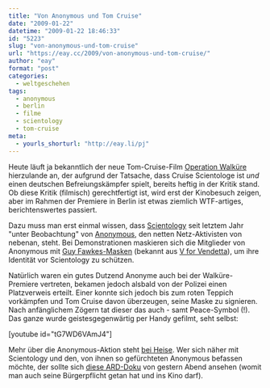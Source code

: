 ```yaml
---
title: "Von Anonymous und Tom Cruise"
date: "2009-01-22"
datetime: "2009-01-22 18:46:33"
id: "5223"
slug: "von-anonymous-und-tom-cruise"
url: "https://eay.cc/2009/von-anonymous-und-tom-cruise/"
author: "eay"
format: "post"
categories:
  - weltgeschehen
tags:
  - anonymous
  - berlin
  - filme
  - scientology
  - tom-cruise
meta:
  - yourls_shorturl: "http://eay.li/pj"
---
```


Heute läuft ja bekanntlich der neue Tom-Cruise-Film [Operation Walküre](http://www.imdb.com/title/tt0985699/) hierzulande an, der aufgrund der Tatsache, dass Cruise Scientologe ist _und_ einen deutschen Befreiungskämpfer spielt, bereits heftig in der Kritik stand. Ob diese Kritik (filmisch) gerechtfertigt ist, wird erst der Kinobesuch zeigen, aber im Rahmen der Premiere in Berlin ist etwas ziemlich WTF-artiges, berichtenswertes passiert.

Dazu muss man erst einmal wissen, dass [Scientology](http://de.wikipedia.org/wiki/Scientology) seit letztem Jahr "unter Beobachtung" von [Anonymous](http://www.whyweprotest.net/de/), den netten Netz-Aktivisten von nebenan, steht. Bei Demonstrationen maskieren sich die Mitglieder von Anonymous mit [Guy Fawkes-Masken](http://www.forbiddenplanet.co.uk/index.php?main_page=product_info&products_id=38257&zenid=524953080b0c8745bd2137e0f261be7a) (bekannt aus [V for Vendetta](http://www.amazon.de/exec/obidos/ASIN/B000EYK0YS/eayznet-21)), um ihre Identität vor Scientology zu schützen.

Natürlich waren ein gutes Dutzend Anonyme auch bei der Walküre-Premiere vertreten, bekamen jedoch alsbald von der Polizei einen Platzverweis erteilt. Einer konnte sich jedoch bis zum roten Teppich vorkämpfen und Tom Cruise davon überzeugen, seine Maske zu signieren. Nach anfänglichem Zögern tat dieser das auch - samt Peace-Symbol (!). Das ganze wurde geistesgegenwärtig per Handy gefilmt, seht selbst:

\[youtube id="tG7WD6VAmJ4"\]

Mehr über die Anonymous-Aktion steht [bei Heise](http://www.heise.de/newsticker/Anonymous-vs-Scientology-Tom-Cruise-signiert-Maske--/meldung/122098). Wer sich näher mit Scientology und den, von ihnen so gefürchteten Anonymous befassen möchte, der sollte sich [diese ARD-Doku](http://www.ardmediathek.de/ard/servlet/content/1407418) von gestern Abend ansehen (womit man auch seine Bürgerpflicht getan hat und ins Kino darf).
